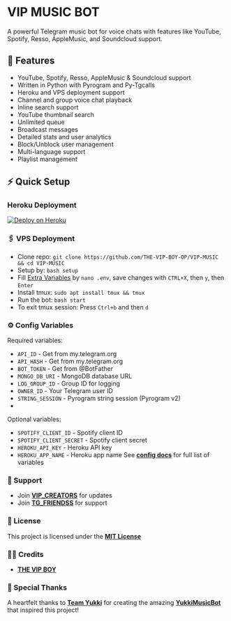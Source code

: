 # VIP MUSIC BOT

A powerful Telegram music bot for voice chats with features like YouTube, Spotify, Resso, AppleMusic, and Soundcloud support.

## 🎯 Features

- YouTube, Spotify, Resso, AppleMusic & Soundcloud support 
- Written in Python with Pyrogram and Py-Tgcalls
- Heroku and VPS deployment support
- Channel and group voice chat playback
- Inline search support
- YouTube thumbnail search
- Unlimited queue
- Broadcast messages
- Detailed stats and user analytics
- Block/Unblock user management
- Multi-language support
- Playlist management

## ⚡️ Quick Setup

### Heroku Deployment 
[![Deploy on Heroku](https://img.shields.io/badge/Deploy%20On%20Heroku-purple?style=for-the-badge&logo=heroku)](https://dashboard.heroku.com/new?template=https://github.com/Rani0086/VIP-MUSIC)

### 🖇 VPS Deployment
- Clone repo: `git clone https://github.com/THE-VIP-BOY-OP/VIP-MUSIC && cd VIP-MUSIC`
- Setup by: `bash setup`
- Fill [Extra Variables](https://github.com/THE-VIP-BOY-OP/VIP-MUSIC/blob/master/sample.env) by `nano .env`, save changes with `CTRL+X`, then `y`, then `Enter`
- Install tmux: `sudo apt install tmux && tmux`
- Run the bot: `bash start`
- To exit tmux session: Press `Ctrl+b` and then `d`

### ⚙️ Config Variables
Required variables:
- `API_ID` - Get from my.telegram.org
- `API_HASH` - Get from my.telegram.org
- `BOT_TOKEN` - Get from @BotFather
- `MONGO_DB_URI` - MongoDB database URL
- `LOG_GROUP_ID` - Group ID for logging
- `OWNER_ID` - Your Telegram user ID
- `STRING_SESSION` - Pyrogram string session (Pyrogram v2)
- 
Optional variables:
- `SPOTIFY_CLIENT_ID` - Spotify client ID
- `SPOTIFY_CLIENT_SECRET` - Spotify client secret
- `HEROKU_API_KEY` - Heroku API key
- `HEROKU_APP_NAME` - Heroku app name
See [**config docs**](https://github.com/THE-VIP-BOY-OP/VIP-MUSIC/blob/master/config%2FREADME.md) for full list of variables

### 🤝 Support
- Join [**VIP_CREATORS**](https://t.me/VIP_CREATORS) for updates
- Join [**TG_FRIENDSS**](https://t.me/TG_FRIENDSS) for support

### 📃 License
This project is licensed under the [**MIT License**](https://github.com/THE-VIP-BOY-OP/VIP-MUSIC/blob/master/LICENSE)

### 🙋‍♂️ Credits
- [**THE VIP BOY**]()

### 🙏 Special Thanks

A heartfelt thanks to [**Team Yukki**](https://github.com/TeamYukki) for creating the amazing  [**YukkiMusicBot**](https://github.com/TeamYukki/YukkiMusicBot) that inspired this project!
